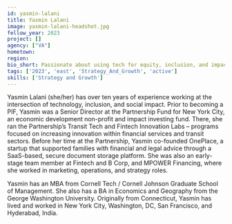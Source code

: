 ```yaml
---
id: yasmin-lalani
title: Yasmin Lalani
image: yasmin-lalani-headshot.jpg
fellow_year: 2023
project: []
agency: ["VA"]
hometown: 
region: 
bio_short: Passionate about using tech for equity, inclusion, and impact.
tags: ['2023', 'east', 'Strategy_And_Growth', 'active']
skills: ['Strategy and Growth']
---
```


Yasmin Lalani (she/her) has over ten years of experience working at the intersection of technology, inclusion, and social impact. Prior to becoming a PIF, Yasmin was a Senior Director at the Partnership Fund for New York City, an economic development non-profit and impact investing fund. There, she ran the Partnership’s Transit Tech and Fintech Innovation Labs – programs focused on increasing innovation within financial services and transit sectors. Before her time at the Partnership, Yasmin co-founded OnePlace, a startup that supported families with financial and legal advice through a SaaS-based, secure document storage platform. She was also an early-stage team member at Fintech and B Corp, and MPOWER Financing, where she worked in marketing, operations, and strategy roles.

Yasmin has an MBA from Cornell Tech / Cornell Johnson Graduate School of Management. She also has a BA in Economics and Geography from the George Washington University. Originally from Connecticut, Yasmin has lived and worked in New York City, Washington, DC, San Francisco, and Hyderabad, India.